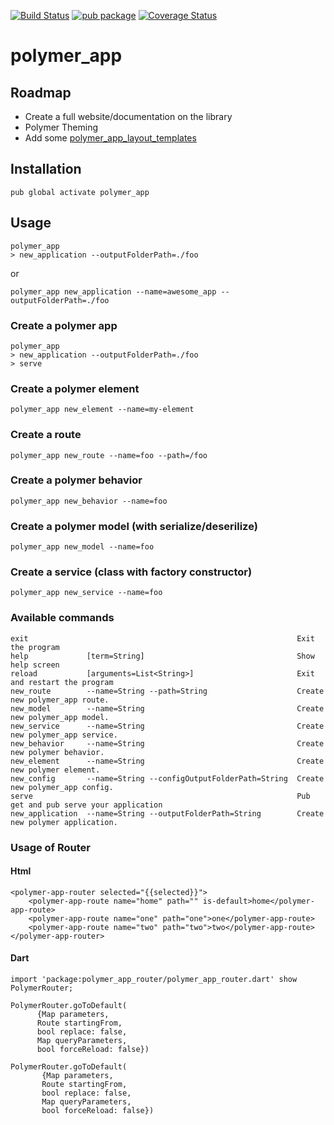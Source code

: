 [![Build Status](https://travis-ci.org/lejard-h/polymer_app.svg?branch=master)](https://travis-ci.org/lejard-h/polymer_app)
[![pub package](https://img.shields.io/pub/v/polymer_app.svg)](https://pub.dartlang.org/packages/polymer_app)
[![Coverage Status](https://coveralls.io/repos/lejard-h/polymer_app/badge.svg?branch=develop&service=github)](https://coveralls.io/github/lejard-h/polymer_app?branch=develop)
# polymer_app

## Roadmap
- Create a full website/documentation on the library
- Polymer Theming
- Add some [polymer_app_layout_templates](https://github.com/lejard-h/polymer_app_layout_templates)

## Installation

    pub global activate polymer_app
    
## Usage

    polymer_app
    > new_application --outputFolderPath=./foo
or

    polymer_app new_application --name=awesome_app --outputFolderPath=./foo

### Create a polymer app

    polymer_app
    > new_application --outputFolderPath=./foo
    > serve

### Create a polymer element

    polymer_app new_element --name=my-element
    
### Create a route

    polymer_app new_route --name=foo --path=/foo   

### Create a polymer behavior

    polymer_app new_behavior --name=foo
    
### Create a polymer model (with serialize/deserilize)

    polymer_app new_model --name=foo
    
### Create a service (class with factory constructor)

    polymer_app new_service --name=foo
    
### Available commands

    exit                                                            Exit the program
    help             [term=String]                                  Show help screen
    reload           [arguments=List<String>]                       Exit and restart the program
    new_route        --name=String --path=String                    Create new polymer_app route.
    new_model        --name=String                                  Create new polymer_app model.
    new_service      --name=String                                  Create new polymer_app service.
    new_behavior     --name=String                                  Create new polymer behavior.
    new_element      --name=String                                  Create new polymer element.
    new_config       --name=String --configOutputFolderPath=String  Create new polymer_app config.
    serve                                                           Pub get and pub serve your application
    new_application  --name=String --outputFolderPath=String        Create new polymer application.
### Usage of Router

#### Html

    <polymer-app-router selected="{{selected}}">
        <polymer-app-route name="home" path="" is-default>home</polymer-app-route>
        <polymer-app-route name="one" path="one">one</polymer-app-route>
        <polymer-app-route name="two" path="two">two</polymer-app-route>
    </polymer-app-router>
    
#### Dart

    import 'package:polymer_app_router/polymer_app_router.dart' show PolymerRouter;
    
    PolymerRouter.goToDefault(
          {Map parameters,
          Route startingFrom,
          bool replace: false,
          Map queryParameters,
          bool forceReload: false})
          
    PolymerRouter.goToDefault(
           {Map parameters,
           Route startingFrom,
           bool replace: false,
           Map queryParameters,
           bool forceReload: false})
